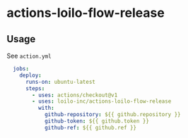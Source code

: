 # actions-loilo-flow-release

## Usage

See `action.yml`

```yaml
  jobs:
    deploy:
      runs-on: ubuntu-latest
      steps:
        - uses: actions/checkout@v1
        - uses: loilo-inc/actions-loilo-flow-release
          with:
            github-repository: ${{ github.repository }}
            github-token: ${{ github.token }}
            github-ref: ${{ github.ref }}
```
